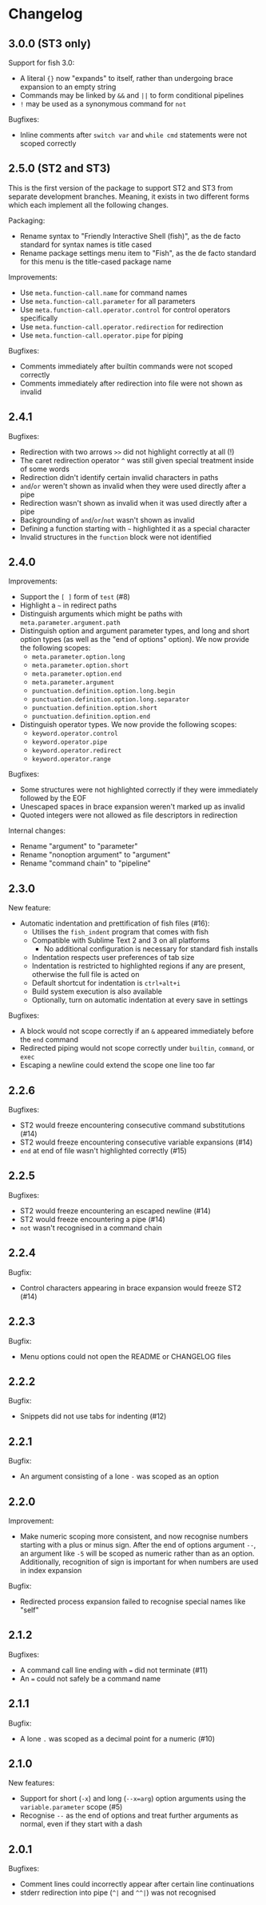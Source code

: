 Changelog
=========

3.0.0 (ST3 only)
----------------

Support for fish 3.0:
- A literal `{}` now "expands" to itself, rather than undergoing brace expansion to an empty string
- Commands may be linked by `&&` and `||` to form conditional pipelines
- `!` may be used as a synonymous command for `not`

Bugfixes:
- Inline comments after `switch var` and `while cmd` statements were not scoped correctly

2.5.0 (ST2 and ST3)
-------------------

This is the first version of the package to support ST2 and ST3 from separate development branches. Meaning, it exists in two different forms which each implement all the following changes.

Packaging:
- Rename syntax to "Friendly Interactive Shell (fish)", as the de facto standard for syntax names is title cased
- Rename package settings menu item to "Fish", as the de facto standard for this menu is the title-cased package name

Improvements:
- Use `meta.function-call.name` for command names
- Use `meta.function-call.parameter` for all parameters
- Use `meta.function-call.operator.control` for control operators specifically
- Use `meta.function-call.operator.redirection` for redirection
- Use `meta.function-call.operator.pipe` for piping

Bugfixes:
- Comments immediately after builtin commands were not scoped correctly
- Comments immediately after redirection into file were not shown as invalid

2.4.1
-----

Bugfixes:
- Redirection with two arrows `>>` did not highlight correctly at all (!)
- The caret redirection operator `^` was still given special treatment inside of some words
- Redirection didn't identify certain invalid characters in paths
- `and`/`or` weren't shown as invalid when they were used directly after a pipe
- Redirection wasn't shown as invalid when it was used directly after a pipe
- Backgrounding of `and`/`or`/`not` wasn't shown as invalid
- Defining a function starting with `~` highlighted it as a special character
- Invalid structures in the `function` block were not identified

2.4.0
-----

Improvements:
- Support the `[ ]` form of `test` (#8)
- Highlight a `~` in redirect paths
- Distinguish arguments which might be paths with `meta.parameter.argument.path`
- Distinguish option and argument parameter types, and long and short option types (as well as the "end of options" option).
  We now provide the following scopes:
  - `meta.parameter.option.long`
  - `meta.parameter.option.short`
  - `meta.parameter.option.end`
  - `meta.parameter.argument`
  - `punctuation.definition.option.long.begin`
  - `punctuation.definition.option.long.separator`
  - `punctuation.definition.option.short`
  - `punctuation.definition.option.end`
- Distinguish operator types.
  We now provide the following scopes:
  - `keyword.operator.control`
  - `keyword.operator.pipe`
  - `keyword.operator.redirect`
  - `keyword.operator.range`

Bugfixes:
- Some structures were not highlighted correctly if they were immediately followed by the EOF
- Unescaped spaces in brace expansion weren't marked up as invalid
- Quoted integers were not allowed as file descriptors in redirection

Internal changes:
- Rename "argument" to "parameter"
- Rename "nonoption argument" to "argument"
- Rename "command chain" to "pipeline"

2.3.0
-----

New feature:
- Automatic indentation and prettification of fish files (#16):
  - Utilises the `fish_indent` program that comes with fish
  - Compatible with Sublime Text 2 and 3 on all platforms
    - No additional configuration is necessary for standard fish installs
  - Indentation respects user preferences of tab size
  - Indentation is restricted to highlighted regions if any are present, otherwise the full file is acted on
  - Default shortcut for indentation is `ctrl+alt+i`
  - Build system execution is also available
  - Optionally, turn on automatic indentation at every save in settings

Bugfixes:
- A block would not scope correctly if an `&` appeared immediately before the `end` command
- Redirected piping would not scope correctly under `builtin`, `command`, or `exec`
- Escaping a newline could extend the scope one line too far

2.2.6
-----

Bugfixes:
- ST2 would freeze encountering consecutive command substitutions (#14)
- ST2 would freeze encountering consecutive variable expansions (#14)
- `end` at end of file wasn't highlighted correctly (#15)

2.2.5
-----

Bugfixes:
- ST2 would freeze encountering an escaped newline (#14)
- ST2 would freeze encountering a pipe (#14)
- `not` wasn't recognised in a command chain

2.2.4
-----

Bugfix:
- Control characters appearing in brace expansion would freeze ST2 (#14)

2.2.3
-----

Bugfix:
- Menu options could not open the README or CHANGELOG files

2.2.2
-----

Bugfix:
- Snippets did not use tabs for indenting (#12)

2.2.1
-----

Bugfix:
- An argument consisting of a lone `-` was scoped as an option

2.2.0
-----

Improvement:
- Make numeric scoping more consistent, and now recognise numbers starting with a plus or minus sign.
  After the end of options argument `--`, an argument like `-5` will be scoped as numeric rather than as an option. Additionally, recognition of sign is important for when numbers are used in index expansion

Bugfix:
- Redirected process expansion failed to recognise special names like "self"

2.1.2
-----

Bugfixes:
- A command call line ending with `=` did not terminate (#11)
- An `=` could not safely be a command name

2.1.1
-----

Bugfix:
- A lone `.` was scoped as a decimal point for a numeric (#10)

2.1.0
-----

New features:
- Support for short (`-x`) and long (`--x=arg`) option arguments using the `variable.parameter` scope (#5)
- Recognise `--` as the end of options and treat further arguments as normal, even if they start with a dash

2.0.1
-----

Bugfixes:
- Comment lines could incorrectly appear after certain line continuations
- stderr redirection into pipe (`^|` and `^^|`) was not recognised
